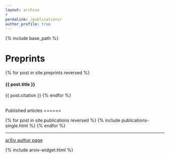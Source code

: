 ```yaml
---
layout: archive
#
permalink: /publications/
author_profile: true
---
```


{% include base_path %}

Preprints
======

{% for post in site.preprints reversed %}
  #### {{ post.title }}
  {{ post.citation }}
{% endfor %}

</br>
Published articles
======

{% for post in site.publications reversed %}
  {% include publications-single.html %}
{% endfor %}

***

[arXiv author page](https://arxiv.org/a/narayanchowdhury_a_1.html)

{% include arxiv-widget.html %}
